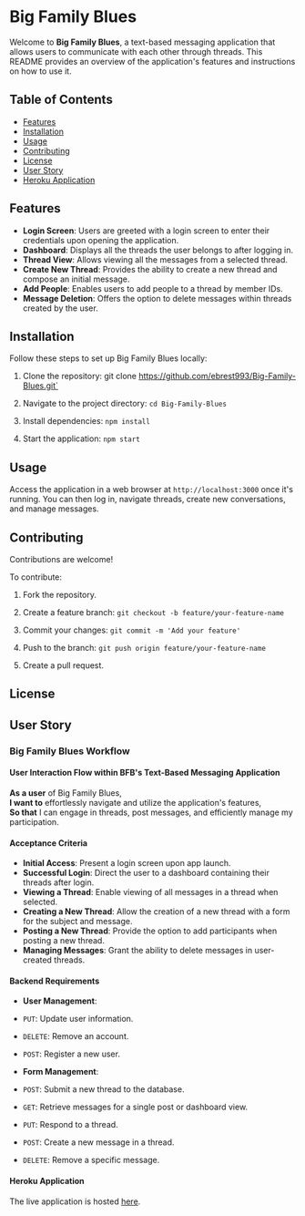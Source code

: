 # Big Family Blues

Welcome to **Big Family Blues**, a text-based messaging application that allows users to communicate with each other through threads. This README provides an overview of the application's features and instructions on how to use it.

## Table of Contents
- [Features](#features)
- [Installation](#installation)
- [Usage](#usage)
- [Contributing](#contributing)
- [License](#license)
- [User Story](#user-story)
- [Heroku Application](#heroku-application)

## Features

- **Login Screen**: Users are greeted with a login screen to enter their credentials upon opening the application.
- **Dashboard**: Displays all the threads the user belongs to after logging in.
- **Thread View**: Allows viewing all the messages from a selected thread.
- **Create New Thread**: Provides the ability to create a new thread and compose an initial message.
- **Add People**: Enables users to add people to a thread by member IDs.
- **Message Deletion**: Offers the option to delete messages within threads created by the user.

## Installation

Follow these steps to set up Big Family Blues locally:

1. Clone the repository:
git clone https://github.com/ebrest993/Big-Family-Blues.git`

3. Navigate to the project directory:
`cd Big-Family-Blues`

4. Install dependencies:
`npm install`

5. Start the application:
`npm start`

## Usage

Access the application in a web browser at `http://localhost:3000` once it's running. You can then log in, navigate threads, create new conversations, and manage messages.

## Contributing

Contributions are welcome!

To contribute:

1. Fork the repository.

2. Create a feature branch:
`git checkout -b feature/your-feature-name`

3. Commit your changes:
`git commit -m 'Add your feature'`

4. Push to the branch:
`git push origin feature/your-feature-name`

5. Create a pull request.

## License


## User Story

### Big Family Blues Workflow

#### User Interaction Flow within BFB's Text-Based Messaging Application

**As a user** of Big Family Blues,  
**I want to** effortlessly navigate and utilize the application's features,  
**So that** I can engage in threads, post messages, and efficiently manage my participation.

#### Acceptance Criteria

- **Initial Access**: Present a login screen upon app launch.
- **Successful Login**: Direct the user to a dashboard containing their threads after login.
- **Viewing a Thread**: Enable viewing of all messages in a thread when selected.
- **Creating a New Thread**: Allow the creation of a new thread with a form for the subject and message.
- **Posting a New Thread**: Provide the option to add participants when posting a new thread.
- **Managing Messages**: Grant the ability to delete messages in user-created threads.

#### Backend Requirements

- **User Management**:
- `PUT`: Update user information.
- `DELETE`: Remove an account.
- `POST`: Register a new user.

- **Form Management**:
- `POST`: Submit a new thread to the database.
- `GET`: Retrieve messages for a single post or dashboard view.
- `PUT`: Respond to a thread.
- `POST`: Create a new message in a thread.
- `DELETE`: Remove a specific message.

#### Heroku Application

The live application is hosted [here](https://big-family-thread-a97d96184e56.herokuapp.com/).
